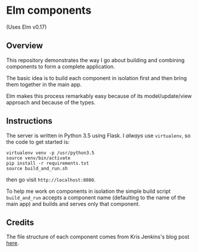 Elm components
====

(Uses Elm v0.17)

Overview
----

This repository demonstrates the way I go about building and combining
components to form a complete application.

The basic idea is to build each component in isolation first and then bring
them together in the main app.

Elm makes this process remarkably easy because of its model/update/view
approach and because of the types.

Instructions
----
The server is written in Python 3.5 using Flask. I _always_ use `virtualenv`,
so the code to get started is:

    virtualenv venv -p /usr/python3.5
    source venv/bin/activate
    pip install -r requirements.txt
    source build_and_run.sh

then go visit `http://localhost:8080`.

To help me work on components in isolation the simple build script
`build_and_run` accepts a component name (defaulting to the name of the main
app) and builds and serves only that component.

Credits
----
The file structure of each component comes from Kris Jenkins's blog post
[here](http://blog.jenkster.com/2016/04/how-i-structure-elm-apps.html).
